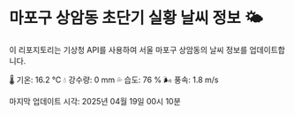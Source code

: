 
# 마포구 상암동 초단기 실황 날씨 정보 🌤️

이 리포지토리는 기상청 API를 사용하여 서울 마포구 상암동의 날씨 정보를 업데이트합니다. 

🌡️ 기온: 16.2 ℃
💧 강수량: 0 mm
💦 습도: 76 %
🌬️ 풍속: 1.8 m/s

마지막 업데이트 시각: 2025년 04월 19일 00시 10분    
